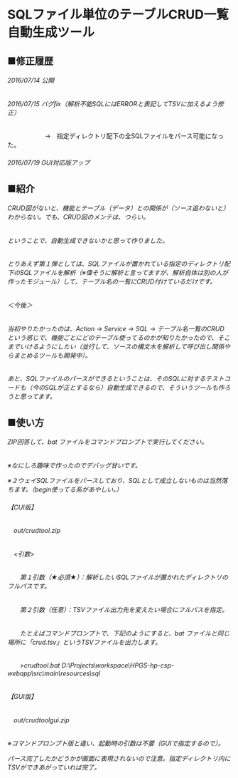 # SQLファイル単位のテーブルCRUD一覧自動生成ツール

## ■修正履歴
###### 2016/07/14 公開
###### 2016/07/15 バグfix（解析不能SQLにはERRORと表記してTSVに加えるよう修正）
　　　　　　→　指定ディレクトリ配下の全SQLファイルをパース可能になった。
###### 2016/07/19 GUI対応版アップ

## ■紹介
###### CRUD図がないと、機能とテーブル（データ）との関係が（ソース追わないと）わからない。でも、CRUD図のメンテは、つらい。
###### ということで、自動生成できないかと思って作りました。
###### とりあえず第１弾としては、SQLファイルが置かれている指定のディレクトリ配下のSQLファイルを解析（※偉そうに解析と言ってますが、解析自体は別の人が作ったモジュール）して、テーブル名の一覧にCRUD付けているだけです。
###### ＜今後＞
###### 当初やりたかったのは、Action → Service → SQL → テーブル名一覧のCRUD という感じで、機能ごとにどのテーブル使ってるのかが知りたかったので、そこまでいけるようにしたい（並行して、ソースの構文木を解析して呼び出し関係やらまとめるツールも開発中）。
###### あと、SQLファイルのパースができるということは、そのSQLに対するテストコードも（今のSQLが正とするなら）自動生成できるので、そういうツールも作ろうと思ってます。

## ■使い方
###### ZIP回答して、bat ファイルをコマンドプロンプトで実行してください。
_※なにしろ趣味で作ったのでデバッグ甘いです。_

_※２ウェイSQLファイルをパースしており、SQLとして成立しないものは当然落ちます。（begin使ってる系があやしい。）_

###### 【CUI版】
###### 　out/crudtool.zip
###### 　<引数>
###### 　　第１引数（★必須★）：解析したいSQLファイルが置かれたディレクトリのフルパスです。
###### 　　第２引数（任意）：TSVファイル出力先を変えたい場合にフルパスを指定。
###### 　　たとえばコマンドプロンプトで、下記のようにすると、bat ファイルと同じ場所に「crud.tsv」というTSVファイルを出力します。
###### 　　>crudtool.bat D:\Projects\workspace\HPGS-hp-csp-webapp\src\main\resources\sql
###### 【GUI版】
###### 　out/crudtoolgui.zip
_※コマンドプロンプト版と違い、起動時の引数は不要（GUIで指定するので）。_

_パース完了したかどうかが画面に表現されないので注意。指定ディレクトリ内にTSVができあがっていれば完了。_
